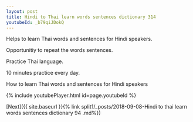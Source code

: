```yaml
---
layout: post
title: Hindi to Thai learn words sentences dictionary 314 
youtubeId: _b79qiJDokQ
---
```

 
 
Helps to learn Thai words and sentences for Hindi speakers.

Opportunitiy to repeat the words sentences. 

Practice Thai language. 
 
10 minutes practice every day. 
 
How to learn Thai words and sentences for Hindi speakers 
 
{% include youtubePlayer.html id=page.youtubeId %}
 
 
[Next]({{ site.baseurl }}{% link  split1/_posts/2018-09-08-Hindi to thai learn words sentences dictionary 94 .md%})
 
